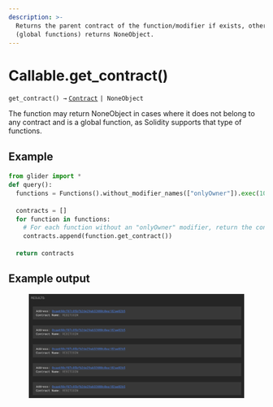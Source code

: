 ```yaml
---
description: >-
  Returns the parent contract of the function/modifier if exists, otherwise
  (global functions) returns NoneObject.
---
```


# Callable.get\_contract()

`get_contract() →` [`Contract`](../contract/) `| NoneObject`

The function may return NoneObject in cases where it does not belong to any contract and is a global function, as Solidity supports that type of functions.

## Example

```python
from glider import *
def query():
  functions = Functions().without_modifier_names(["onlyOwner"]).exec(100)

  contracts = []
  for function in functions:
    # For each function without an "onlyOwner" modifier, return the contract
    contracts.append(function.get_contract())

  return contracts
```

## Example output

<figure><img src="../../.gitbook/assets/image (5) (1) (1) (1).png" alt=""><figcaption></figcaption></figure>
